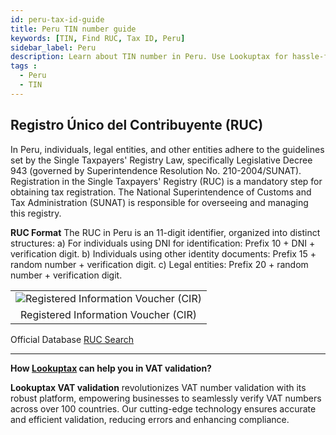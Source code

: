 ```yaml
---
id: peru-tax-id-guide
title: Peru TIN number guide
keywords: [TIN, Find RUC, Tax ID, Peru]
sidebar_label: Peru
description: Learn about TIN number in Peru. Use Lookuptax for hassle-free tax id validation in Peru and other 100+ countries
tags : 
  - Peru
  - TIN
---
```


## Registro Único del Contribuyente (RUC)
In Peru, individuals, legal entities, and other entities adhere to the guidelines set by the Single Taxpayers' Registry Law, specifically Legislative Decree 943 (governed by Superintendence Resolution No. 210-2004/SUNAT). Registration in the Single Taxpayers' Registry (RUC) is a mandatory step for obtaining tax registration. The National Superintendence of Customs and Tax Administration (SUNAT) is responsible for overseeing and managing this registry.

**RUC Format**
The RUC in Peru is an 11-digit identifier, organized into distinct structures:
a) For individuals using DNI for identification: Prefix 10 + DNI + verification digit.
b) Individuals using other identity documents: Prefix 15 + random number + verification digit.
c) Legal entities: Prefix 20 + random number + verification digit.

<table align="center" border="0px" border-color="#dedede"><tr><td>
  <img src="/docs/img/taxid/cir-peru.PNG" alt="Registered Information Voucher (CIR)" title="Registered Information Voucher (CIR)"/>
  </td></tr>
  <tr><td align="center">Registered Information Voucher (CIR)</td></tr>
</table>

Official Database [RUC Search](https://e-consultaruc.sunat.gob.pe/cl-ti-itmrconsruc/FrameCriterioBusquedaWeb.jsp)

----
**How [Lookuptax](https://lookuptax.com/) can help you in VAT validation?**

**Lookuptax VAT validation** revolutionizes VAT number validation with its robust platform, empowering businesses to seamlessly verify VAT numbers across over 100 countries. Our cutting-edge technology ensures accurate and efficient validation, reducing errors and enhancing compliance.
